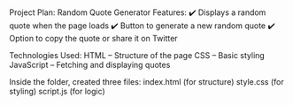 Project Plan: Random Quote Generator
Features:
✔️ Displays a random quote when the page loads
✔️ Button to generate a new random quote
✔️ Option to copy the quote or share it on Twitter

Technologies Used:
HTML – Structure of the page
CSS – Basic styling
JavaScript – Fetching and displaying quotes

Inside the folder, created three files:
index.html (for structure)
style.css (for styling)
script.js (for logic)
